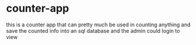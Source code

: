 # counter-app
this is a counter app that can pretty much be used in counting anything and save the counted info into an sql database and the admin could login to view
